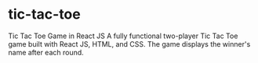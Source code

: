 # tic-tac-toe
Tic Tac Toe Game in React JS A fully functional two-player Tic Tac Toe game built with React JS, HTML, and CSS. The game displays the winner's name after each round.
